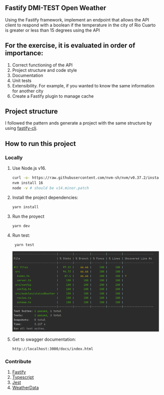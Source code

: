 ## Fastify DMI-TEST Open Weather

Using the Fastify framework, implement an endpoint that allows the API client to respond with a boolean if the temperature in the city of Rio Cuarto is greater or less than 15 degrees using the API

## For the exercise, it is evaluated in order of importance:

1. Correct functioning of the API
2. Project structure and code style
3. Documentation
4. Unit tests
5. Extensibility. For example, if you wanted to know the same information for another city
6. Create a Fastify plugin to manage cache

## Project structure

I followed the pattern ands generate a project with the same
structure by using [fastify-cli](https://github.com/fastify/fastify-cli).

## How to run this project

### Locally

1. Use Node.js v16.

    ```sh
    curl -o- https://raw.githubusercontent.com/nvm-sh/nvm/v0.37.2/install.sh | bash
    nvm install 16
    node -v # should be v14.minor.patch
    ```

2. Install the project dependencies:

    ```sh
    yarn install
    ```

3. Run the proyect

    ```sh
    yarn dev
    ```

4. Run test:

    ```sh
     yarn test
    ```

   ![img.png](img.png)
   
5. Get to swagger documentation:

    ```sh
    http://localhost:3000/docs/index.html
    ```

### Contribute

1. [Fastify](https://www.fastify.io/)
2. [Typescript](https://www.typescriptlang.org/)
3. [Jest](https://jestjs.io/)
4. [WeatherData](https://openweathermap.org/current)




